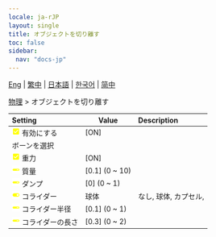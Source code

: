 ```yaml
---
locale: ja-rJP
layout: single
title: オブジェクトを切り離す
toc: false
sidebar:
  nav: "docs-jp"
---
```

[Eng](/dancexr/menu/2025.4/actor/detach_object) | [繁中](/tw/dancexr/menu/2025.4/actor/detach_object) | [日本語](/jp/dancexr/menu/2025.4/actor/detach_object) | [한국어](/kr/dancexr/menu/2025.4/actor/detach_object) | [简中](/zh/dancexr/menu/2025.4/actor/detach_object)

[物理](../menu#物理) > オブジェクトを切り離す



| Setting | Value | Description |
| :--- | --- | :--- |
|<nobr>![check_on icon](/images/icon/ic_check_on.png) 有効にする</nobr>| [ON] | 
|<nobr> ボーンを選択</nobr>|| 
|<nobr>![check_on icon](/images/icon/ic_check_on.png) 重力</nobr>| [ON] | 
|<nobr>![slider icon](/images/icon/ic_slider.png) 質量</nobr>| [0.1] (0 ~ 10) | 
|<nobr>![slider icon](/images/icon/ic_slider.png) ダンプ</nobr>| [0] (0 ~ 1) | 
|<nobr>![toggle_on icon](/images/icon/ic_toggle_on.png) コライダー</nobr>| 球体 | なし, 球体, カプセル, 
|<nobr>![slider icon](/images/icon/ic_slider.png) コライダー半径</nobr>| [0.1] (0 ~ 1) | 
|<nobr>![slider icon](/images/icon/ic_slider.png) コライダーの長さ</nobr>| [0.3] (0 ~ 2) | 
